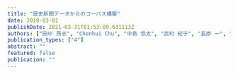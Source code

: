```yaml
---
title: "歴史新聞データからのコーパス構築"
date: 2019-03-01
publishDate: 2021-03-31T01:53:09.631113Z
authors: ["田中 昂志", "Chenhui Chu", "中島 悠太", "武村 紀子", "長原 一", "藤川 隆男"]
publication_types: ["4"]
abstract: ""
featured: false
publication: ""
---
```


